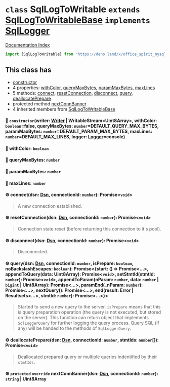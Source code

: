 # `class` SqlLogToWritable `extends` [SqlLogToWritableBase](../class.SqlLogToWritableBase/README.md) `implements` [SqlLogger](../interface.SqlLogger/README.md)

[Documentation Index](../README.md)

```ts
import {SqlLogToWritable} from "https://deno.land/x/office_spirit_mysql@v0.19.11/mod.ts"
```

## This class has

- [constructor](#-constructorwriter-writer--writablestreamuint8array-withcolor-booleanfalse-querymaxbytes-numberdefault_query_max_bytes-parammaxbytes-numberdefault_param_max_bytes-maxlines-numberdefault_max_lines-logger-loggerconsole)
- 4 properties:
[withColor](#-withcolor-boolean),
[queryMaxBytes](#-querymaxbytes-number),
[paramMaxBytes](#-parammaxbytes-number),
[maxLines](#-maxlines-number)
- 5 methods:
[connect](#-connectdsn-dsn-connectionid-number-promisevoid),
[resetConnection](#-resetconnectiondsn-dsn-connectionid-number-promisevoid),
[disconnect](#-disconnectdsn-dsn-connectionid-number-promisevoid),
[query](#-querydsn-dsn-connectionid-number-isprepare-boolean-nobackslashescapes-boolean-promisestart---promise-appendtoquerydata-uint8array-promisevoid-setstmtidstmtid-number-promisevoid-appendtoparamnparam-number-data-number--bigint--uint8array-promise-paramend_nparam-number-promise-nextquery-promise-endresult-error--resultsets-stmtid-number-promise),
[deallocatePrepare](#-deallocatepreparedsn-dsn-connectionid-number-stmtids-number-promisevoid)
- protected method [nextConnBanner](#-protected-override-nextconnbannerdsn-dsn-connectionid-number-string--uint8array)
- 4 inherited members from [SqlLogToWritableBase](../class.SqlLogToWritableBase/README.md)


#### 🔧 `constructor`(writer: [Writer](../interface.Writer/README.md) | WritableStream\<Uint8Array>, withColor: `boolean`=false, queryMaxBytes: `number`=DEFAULT\_QUERY\_MAX\_BYTES, paramMaxBytes: `number`=DEFAULT\_PARAM\_MAX\_BYTES, maxLines: `number`=DEFAULT\_MAX\_LINES, logger: [Logger](../interface.Logger/README.md)=console)



#### 📄 withColor: `boolean`



#### 📄 queryMaxBytes: `number`



#### 📄 paramMaxBytes: `number`



#### 📄 maxLines: `number`



#### ⚙ connect(dsn: [Dsn](../class.Dsn/README.md), connectionId: `number`): Promise\<`void`>

> A new connection established.



#### ⚙ resetConnection(dsn: [Dsn](../class.Dsn/README.md), connectionId: `number`): Promise\<`void`>

> Connection state reset (before returning this connection to it's pool).



#### ⚙ disconnect(dsn: [Dsn](../class.Dsn/README.md), connectionId: `number`): Promise\<`void`>

> Disconnected.



#### ⚙ query(dsn: [Dsn](../class.Dsn/README.md), connectionId: `number`, isPrepare: `boolean`, noBackslashEscapes: `boolean`): Promise\<\{start: () => Promise\<...>, appendToQuery(data: Uint8Array): Promise\<`void`>, setStmtId(stmtId: `number`): Promise\<`void`>, appendToParam(nParam: `number`, data: `number` | `bigint` | Uint8Array): Promise\<...>, paramEnd(\_nParam: `number`): Promise\<...>, nextQuery(): Promise\<...>, end(result: Error | Resultsets\<...>, stmtId: `number`): Promise\<...>}>

> Started to send a new query to the server.
> `isPrepare` means that this is query preparation operation (the query is not executed, but stored on the server).
> This function can return object that implements `SqlLoggerQuery` for further logging the query process.
> Query SQL (if any) will be handed to the methods of `SqlLoggerQuery`.



#### ⚙ deallocatePrepare(dsn: [Dsn](../class.Dsn/README.md), connectionId: `number`, stmtIds: `number`\[]): Promise\<`void`>

> Deallocated prepared query or multiple queries indentified by their `stmtIds`.



#### ⚙ `protected` `override` nextConnBanner(dsn: [Dsn](../class.Dsn/README.md), connectionId: `number`): `string` | Uint8Array



